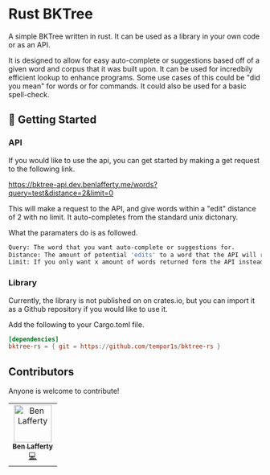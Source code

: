 # Rust BKTree

A simple BKTree written in rust. It can be used as a library in your own code or as an API.

It is designed to allow for easy auto-complete or suggestions based off of a given word and corpus that it was built upon. It can be used for incredbily efficient lookup to enhance programs.
Some use cases of this could be "did you mean" for words or for commands. It could also be used for a basic spell-check.

## 🚀 Getting Started

### API

If you would like to use the api, you can get started by making a get request to the following link.

https://bktree-api.dev.benlafferty.me/words?query=test&distance=2&limit=0

This will make a request to the API, and give words within a "edit" distance of 2 with no limit. It auto-completes from the standard unix dictonary.

What the paramaters do is as followed.

```bash
Query: The word that you want auto-complete or suggestions for.
Distance: The amount of potential 'edits' to a word that the API will return.
Limit: If you only want x amount of words returned form the API instead of all of them.
```

### Library

Currently, the library is not published on on crates.io, but you can import it as a Github repository if you would like to use it.

Add the following to your Cargo.toml file.

```toml
[dependencies]
bktree-rs = { git = https://github.com/tempor1s/bktree-rs }
```

## Contributors

Anyone is welcome to contribute!

<table>
  <tr>
    <td align="center"><a href="https://github.com/tempor1s"><img src="https://avatars0.githubusercontent.com/u/29741401?s=460&u=1ca03db5bbb7046bab14f72b7d6e801b9b0ac6f0&v=4" width="75px;" alt="Ben Lafferty"/><br /><sub><b>Ben Lafferty</b></sub></a><br /><a href="https://github.com/tempor1s/msconsole/commits?author=tempor1s" title="Code">💻</a></td>
